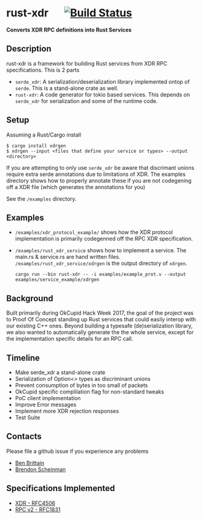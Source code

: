 # rust-xdr &emsp; [![Build Status](https://travis-ci.org/cavedweller/rust-xdr.svg?branch=master)](https://travis-ci.org/cavedweller/rust-xdr)
**Converts XDR RPC definitions into Rust Services**

## Description
rust-xdr is a framework for building Rust services from XDR RPC specifications. This is 2 parts
* `serde_xdr`: A serialization/deserialization library implemented ontop of `serde`. This is a stand-alone crate
  as well.
* `rust-xdr`: A code generator for tokio based services. This depends on `serde_xdr` for
  serialization and some of the runtime code.

## Setup
Assuming a Rust/Cargo install
```
$ cargo install xdrgen
$ xdrgen --input <files that define your service or types> --output <directory>
```

If you are attempting to only use `serde_xdr` be aware that discrimant unions require extra serde
annotations due to limitations of XDR. The examples directory shows how to properly annotate these
if you are not codegening off a XDR file (which generates the annotations for you)

See the `/examples` directory.

## Examples
* `/examples/xdr_protocol_example/` shows how the XDR protocol implementation is primarily codegenned off
the RPC XDR specification.
* `/examples/rust_xdr_service` shows how to implement a service. The main.rs & service.rs are hand
  written files. `/examples/rust_xdr_service/xdrgen` is the output directory of `xdrgen`.  

  ```
  cargo run --bin rust-xdr -- -i examples/example_prot.v --output examples/service_example/xdrgen
  ```

## Background
Built primarily during OkCupid Hack Week 2017, the goal of the project was to Proof Of Concept standing up Rust services
that could easily interop with our existing C++ ones. Beyond building a typesafe (de)serialization library, we also
wanted to automatically generate the the whole service, except for the implementation specific details for an RPC call.

## Timeline
* Make serde_xdr a stand-alone crate
* Serialization of Option<> types as discriminant unions
* Prevent consumption of bytes in too small of packets
* OkCupid specific complilation flag for non-standard tweaks
* PoC client implementation
* Improve Error messages
* Implement more XDR rejection responses
* Test Suite

## Contacts
Please file a github issue if you experience any problems
* [Ben Brittain](https://github.com/cavedweller)
* [Brendon Scheinman](https://github.com/bscheinman)

## Specifications Implemented
* [XDR - RFC4506](https://tools.ietf.org/html/rfc4506.html)
* [RPC v2 - RFC1831](https://tools.ietf.org/html/rfc1831.html)
